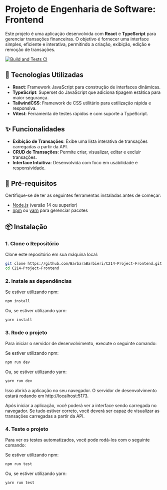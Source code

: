 # Projeto de Engenharia de Software: Frontend

Este projeto é uma aplicação desenvolvida com **React** e **TypeScript** para gerenciar transações financeiras. O objetivo é fornecer uma interface simples, eficiente e interativa, permitindo a criação, exibição, edição e remoção de transações.

[![Build and Tests CI](https://github.com/BarbaraBarbieri/C214-Project-Frontend/actions/workflows/cicd.yaml/badge.svg?branch=main)](https://github.com/BarbaraBarbieri/C214-Project-Frontend/actions/workflows/cicd.yaml)

## 🚀 Tecnologias Utilizadas

- **React**: Framework JavaScript para construção de interfaces dinâmicas.
- **TypeScript**: Superset do JavaScript que adiciona tipagem estática para maior segurança.
- **TailwindCSS**: Framework de CSS utilitário para estilização rápida e responsiva.
- **Vitest**: Ferramenta de testes rápidos e com suporte a TypeScript.

## ✨ Funcionalidades

- **Exibição de Transações**: Exibe uma lista interativa de transações carregadas a partir da API.
- **CRUD de Transações**: Permite criar, visualizar, editar e excluir transações.
- **Interface Intuitiva**: Desenvolvida com foco em usabilidade e responsividade.

## 🔧 Pré-requisitos

Certifique-se de ter as seguintes ferramentas instaladas antes de começar:

- [Node.js](https://nodejs.org/) (versão 14 ou superior)
- [npm](https://www.npmjs.com/) ou [yarn](https://yarnpkg.com/) para gerenciar pacotes

## 📦 Instalação

### 1. Clone o Repositório

Clone este repositório em sua máquina local:

```bash
git clone https://github.com/BarbaraBarbieri/C214-Project-Frontend.git
cd C214-Project-Frontend
```

### 2. Instale as dependências

Se estiver utilizando npm:

```bash
npm install
```

Ou, se estiver utilizando yarn:

```bash
yarn install
```

### 3. Rode o projeto

Para iniciar o servidor de desenvolvimento, execute o seguinte comando:

Se estiver utilizando npm:

```bash
npm run dev
```

Ou, se estiver utilizando yarn:

```bash
yarn run dev
```

Isso abrirá a aplicação no seu navegador. O servidor de desenvolvimento estará rodando em http://localhost:5173.

Após iniciar a aplicação, você poderá ver a interface sendo carregada no navegador. Se tudo estiver correto, você deverá ser capaz de visualizar as transações carregadas a partir da API.

### 4. Teste o projeto

Para ver os testes automatizados, você pode rodá-los com o seguinte comando:

Se estiver utilizando npm:

```bash
npm run test
```

Ou, se estiver utilizando yarn:

```bash
yarn run test
```